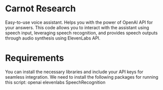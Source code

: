 # Carnot Research

Easy-to-use voice assistant. Helps you with the power of OpenAI API for your answers. This code allows you to interact with the assistant using speech input, leveraging speech recognition, and provides speech outputs through audio synthesis using ElevenLabs API.

# Requirements

You can install the necessary libraries and include your API keys for seamless integration.
We need to install the following packages for running this script:
openai
elevenlabs
SpeechRecognition
